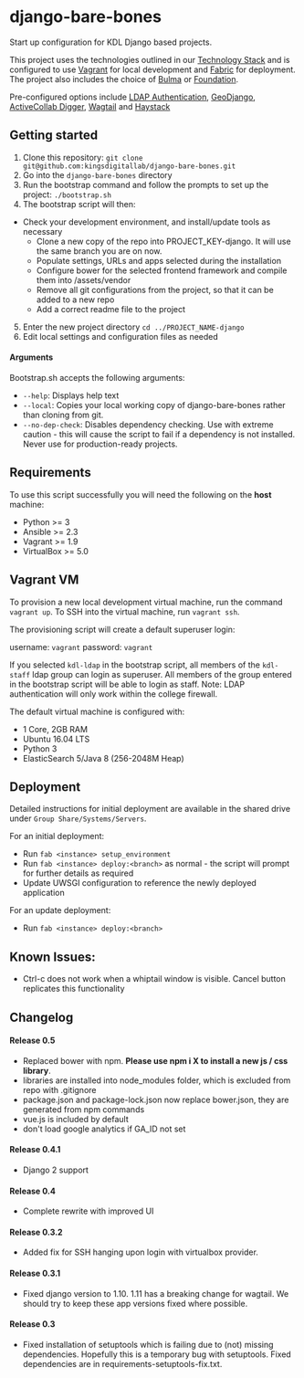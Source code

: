 # django-bare-bones
Start up configuration for KDL Django based projects.

This project uses the technologies outlined in our [Technology Stack](https://stackshare.io/kings-digital-lab/django) and is configured to use [Vagrant](https://www.vagrantup.com/) for local development and [Fabric](http://www.fabfile.org/) for deployment. The project also includes the choice of [Bulma](http://bulma.io) or [Foundation](http://foundation.zurb.com/).

Pre-configured options include [LDAP Authentication](https://github.com/kingsdigitallab/django-kdl-ldap), [GeoDjango](https://docs.djangoproject.com/en/1.11/ref/contrib/gis/), [ActiveCollab Digger](https://github.com/kingsdigitallab/django-activecollab-digger), [Wagtail](https://wagtail.io) and [Haystack](http://haystacksearch.org)

## Getting started
1. Clone this repository: `git clone git@github.com:kingsdigitallab/django-bare-bones.git`
2. Go into the `django-bare-bones` directory
3. Run the bootstrap command and follow the prompts to set up the project: `./bootstrap.sh`
4. The bootstrap script will then:
  * Check your development environment, and install/update tools as necessary
    * Clone a new copy of the repo into PROJECT_KEY-django. It will use the same branch you are on now.
    * Populate settings, URLs and apps selected during the installation
    * Configure bower for the selected frontend framework and compile them into /assets/vendor
    * Remove all git configurations from the project, so that it can be added to a new repo
    * Add a correct readme file to the project
5. Enter the new project directory `cd ../PROJECT_NAME-django`
6. Edit local settings and configuration files as needed

#### Arguments
Bootstrap.sh accepts the following arguments:

* `--help`: Displays help text
* `--local`: Copies your local working copy of django-bare-bones rather than cloning from git.
* `--no-dep-check`: Disables dependency checking. Use with extreme caution - this will cause the script to fail if a dependency is not installed. Never use for production-ready projects.

## Requirements
To use this script successfully you will need the following on the **host** machine:

* Python >= 3
* Ansible >= 2.3
* Vagrant >= 1.9
* VirtualBox >= 5.0

## Vagrant VM
To provision a new local development virtual machine, run the command `vagrant up`. To SSH into the virtual machine, run `vagrant ssh`.

The provisioning script will create a default superuser login:

username: `vagrant`
password: `vagrant`

If you selected `kdl-ldap` in the bootstrap script, all members of the `kdl-staff` ldap group can login as superuser. All members of the group entered in the bootstrap script will be able to login as staff. Note: LDAP authentication will only work within the college firewall.

The default virtual machine is configured with:
* 1 Core, 2GB RAM
* Ubuntu 16.04 LTS
* Python 3
* ElasticSearch 5/Java 8 (256-2048M Heap)


## Deployment

Detailed instructions for initial deployment are available in the shared drive under `Group Share/Systems/Servers`.

For an initial deployment:
* Run `fab <instance> setup_environment`
* Run `fab <instance> deploy:<branch>` as normal - the script will prompt for further details as required
* Update UWSGI configuration to reference the newly deployed application

For an update deployment:
* Run `fab <instance> deploy:<branch>`

## Known Issues:

* Ctrl-c does not work when a whiptail window is visible. Cancel button replicates this functionality


## Changelog

#### Release 0.5
* Replaced bower with npm. __Please use npm i X to install a new js / css library__.
* libraries are installed into node_modules folder, which is excluded from repo with .gitignore
* package.json and package-lock.json now replace bower.json, they are generated from npm commands
* vue.js is included by default
* don't load google analytics if GA_ID not set

#### Release 0.4.1
* Django 2 support

#### Release 0.4
* Complete rewrite with improved UI

#### Release 0.3.2
* Added fix for SSH hanging upon login with virtualbox provider.

#### Release 0.3.1
* Fixed django version to 1.10. 1.11 has a breaking change for wagtail. We should try to keep these app
versions fixed where possible.

#### Release 0.3
* Fixed installation of setuptools which is failing due to (not) missing dependencies. Hopefully this is a temporary bug with setuptools. Fixed dependencies are in requirements-setuptools-fix.txt.
